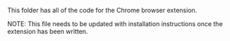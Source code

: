 This folder has all of the code for the Chrome browser extension.  

NOTE: This file needs to be updated with installation instructions once the extension has been written.